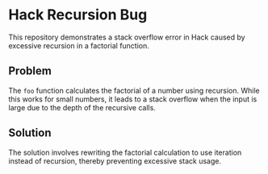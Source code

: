 # Hack Recursion Bug
This repository demonstrates a stack overflow error in Hack caused by excessive recursion in a factorial function.

## Problem
The `foo` function calculates the factorial of a number using recursion. While this works for small numbers, it leads to a stack overflow when the input is large due to the depth of the recursive calls.

## Solution
The solution involves rewriting the factorial calculation to use iteration instead of recursion, thereby preventing excessive stack usage.